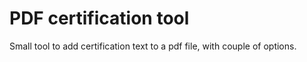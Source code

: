 # PDF certification tool

Small tool to add certification text to a pdf file, with couple of options.

